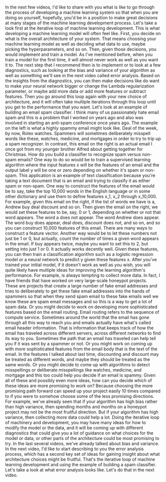 In the next few videos, I'd like to share with you what is like to go through the process of developing a machine learning system so that when you are doing so yourself, hopefully, you'd be in a position to make great decisions at many stages of the machine learning development process. Let's take a look first at the iterative loop of machine learning development. This is what developing a machine learning model will often feel like. First, you decide on what is the overall architecture of your system. That means choosing your machine learning model as well as deciding what data to use, maybe picking the hyperparameters, and so on. Then, given those decisions, you would implement and train a model. As I've mentioned before, when you train a model for the first time, it will almost never work as well as you want it to. The next step that I recommend then is to implement or to look at a few diagnostics, such as looking at the bias and variance of your algorithm as well as something we'll see in the next video called error analysis. Based on the insights from the diagnostics, you can then make decisions like do want to make your neural network bigger or change the Lambda regularization parameter, or maybe add more data or add more features or subtract features. Then you go around this loop again with your new choice of architecture, and it will often take multiple iterations through this loop until you get to the performance that you want. Let's look at an example of building an email spam classifier. I think many of us passionately hate email spam and this is a problem that I worked on years ago and also was involved in starting an anti-spam conference once years ago. The example on the left is what a highly spammy email might look like. Deal of the week, by now, Rolex watches. Spammers will sometimes deliberately misspell words like these, watches, medicine, and mortgages in order to try to trip up a spam recognizer. In contrast, this email on the right is an actual email I once got from my younger brother Alfred about getting together for Christmas. How do you build a classifier to recognize spam versus non-spam emails? One way to do so would be to train a supervised learning algorithm where the input features x will be the features of an email and the output label y will be one or zero depending on whether it's spam or non-spam. This application is an example of text classification because you're taking a text document that is an email and trying to classify it as either spam or non-spam. One way to construct the features of the email would be to say, take the top 10,000 words in the English language or in some other dictionary and use them to define features x_1, x_2 through x_10,000. For example, given this email on the right, if the list of words we have is a, Andrew buy deal discount and so on. Then given the email on the right, we would set these features to be, say, 0 or 1, depending on whether or not that word appears. The word a does not appear. The word Andrew does appear. The word buy does appear, deal does, discount does not, and so on, and so you can construct 10,000 features of this email. There are many ways to construct a feature vector. Another way would be to let these numbers not just be 1 or 0, but actually, count the number of times a given word appears in the email. If buy appears twice, maybe you want to set this to 2, but setting into just 1 or 0. It actually works decently well. Given these features, you can then train a classification algorithm such as a logistic regression model or a neural network to predict y given these features x. After you've trained your initial model, if it doesn't work as well as you wish, you will quite likely have multiple ideas for improving the learning algorithm's performance. For example, is always tempting to collect more data. In fact, I have friends that have worked on very large-scale honeypot projects. These are projects that create a large number of fake email addresses and tries to deliberately to get these fake email addresses into the hands of spammers so that when they send spam email to these fake emails well we know these are spam email messages and so this is a way to get a lot of spam data. Or you might decide to work on developing more sophisticated features based on the email routing. Email routing refers to the sequence of compute service. Sometimes around the world that the email has gone through all this way to reach you and emails actually have what's called email header information. That is information that keeps track of how the email has traveled across different servers, across different networks to find its way to you. Sometimes the path that an email has traveled can help tell you if it was sent by a spammer or not. Or you might work on coming up with more sophisticated features from the email body that is the text of the email. In the features I talked about last time, discounting and discount may be treated as different words, and maybe they should be treated as the same words. Or you might decide to come up with algorithms to detect misspellings or deliberate misspellings like watches, medicine, and mortgage and this too could help you decide if an email is spammy. Given all of these and possibly even more ideas, how can you decide which of these ideas are more promising to work on? Because choosing the more promising path forward can speed up your project easily 10 times compared to if you were to somehow choose some of the less promising directions. For example, we've already seen that if your algorithm has high bias rather than high variance, then spending months and months on a honeypot project may not be the most fruitful direction. But if your algorithm has high variance, then collecting more data could help a lot. Doing the iterative loop of machinery and development, you may have many ideas for how to modify the model or the data, and it will be coming up with different diagnostics that could give you a lot of guidance on what choices for the model or data, or other parts of the architecture could be most promising to try. In the last several videos, we've already talked about bias and variance. In the next video, I'd like to start describing to you the error analysis process, which has a second key set of ideas for gaining insight about what architecture choices might be fruitful. That's the iterative loop of machine learning development and using the example of building a spam classifier. Let's take a look at what error analysis looks like. Let's do that in the next video.